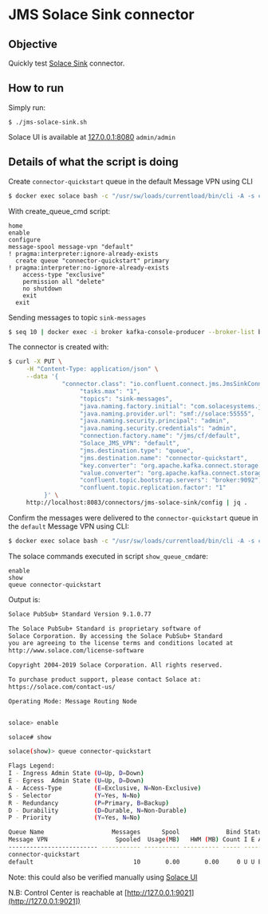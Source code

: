 # JMS Solace Sink connector



## Objective

Quickly test [Solace Sink](https://docs.confluent.io/current/connect/kafka-connect-jms/sink/index.html#solace-quick-start) connector.




## How to run

Simply run:

```
$ ./jms-solace-sink.sh
```

Solace UI is available at [127.0.0.1:8080](http://127.0.0.1:8080) `admin/admin`

## Details of what the script is doing

Create `connector-quickstart` queue in the default Message VPN using CLI

```bash
$ docker exec solace bash -c "/usr/sw/loads/currentload/bin/cli -A -s cliscripts/create_queue_cmd"
```

With create_queue_cmd script:

```
home
enable
configure
message-spool message-vpn "default"
! pragma:interpreter:ignore-already-exists
  create queue "connector-quickstart" primary
! pragma:interpreter:no-ignore-already-exists
    access-type "exclusive"
    permission all "delete"
    no shutdown
    exit
  exit
```

Sending messages to topic `sink-messages`

```bash
$ seq 10 | docker exec -i broker kafka-console-producer --broker-list broker:9092 --topic sink-messages
```

The connector is created with:

```bash
$ curl -X PUT \
     -H "Content-Type: application/json" \
     --data '{
               "connector.class": "io.confluent.connect.jms.JmsSinkConnector",
                    "tasks.max": "1",
                    "topics": "sink-messages",
                    "java.naming.factory.initial": "com.solacesystems.jndi.SolJNDIInitialContextFactory",
                    "java.naming.provider.url": "smf://solace:55555",
                    "java.naming.security.principal": "admin",
                    "java.naming.security.credentials": "admin",
                    "connection.factory.name": "/jms/cf/default",
                    "Solace_JMS_VPN": "default",
                    "jms.destination.type": "queue",
                    "jms.destination.name": "connector-quickstart",
                    "key.converter": "org.apache.kafka.connect.storage.StringConverter",
                    "value.converter": "org.apache.kafka.connect.storage.StringConverter",
                    "confluent.topic.bootstrap.servers": "broker:9092",
                    "confluent.topic.replication.factor": "1"
          }' \
     http://localhost:8083/connectors/jms-solace-sink/config | jq .
```

Confirm the messages were delivered to the `connector-quickstart` queue in the `default` Message VPN using CLI:


```bash
$ docker exec solace bash -c "/usr/sw/loads/currentload/bin/cli -A -s cliscripts/show_queue_cmd"
```

The solace commands executed in script `show_queue_cmd`are:

```
enable
show
queue connector-quickstart
```

Output is:

```bash
Solace PubSub+ Standard Version 9.1.0.77

The Solace PubSub+ Standard is proprietary software of
Solace Corporation. By accessing the Solace PubSub+ Standard
you are agreeing to the license terms and conditions located at
http://www.solace.com/license-software

Copyright 2004-2019 Solace Corporation. All rights reserved.

To purchase product support, please contact Solace at:
https://solace.com/contact-us/

Operating Mode: Message Routing Node


solace> enable

solace# show

solace(show)> queue connector-quickstart

Flags Legend:
I - Ingress Admin State (U=Up, D=Down)
E - Egress  Admin State (U=Up, D=Down)
A - Access-Type         (E=Exclusive, N=Non-Exclusive)
S - Selector            (Y=Yes, N=No)
R - Redundancy          (P=Primary, B=Backup)
D - Durability          (D=Durable, N=Non-Durable)
P - Priority            (Y=Yes, N=No)

Queue Name                   Messages      Spool             Bind Status
Message VPN                   Spooled  Usage(MB)   HWM (MB) Count I E A S R D P
------------------------- ----------- ---------- ---------- ----- -------------
connector-quickstart
default                            10       0.00       0.00     0 U U E N P D N
```

Note: this could also be verified manually using [Solace UI](http://127.0.0.1:8080)

N.B: Control Center is reachable at [http://127.0.0.1:9021](http://127.0.0.1:9021])
